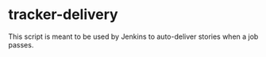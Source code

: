# tracker-delivery
This script is meant to be used by Jenkins to auto-deliver stories when a job passes.